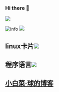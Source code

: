 ### Hi there 👋

<!--
**Github-xingqiu/Github-xingqiu** is a ✨ _special_ ✨ repository because its `README.md` (this file) appears on your GitHub profile.

Here are some ideas to get you started:

- 🔭 I’m currently working on ...
- 🌱 I’m currently learning ...
- 👯 I’m looking to collaborate on ...
- 🤔 I’m looking for help with ...
- 💬 Ask me about ...
- 📫 How to reach me: ...
- 😄 Pronouns: ...
- ⚡ Fun fact: ...
-->

![](http://antzuhl.cn:4000/get/@Github-xingqiu.readme)

![info](https://github-readme-stats.vercel.app/api?username=Github-xingqiu&show_icons=true&count_private=true&hide=prs&theme=default_repocard)
![](https://visitor-badge.glitch.me/badge?page_id=Github-xingqiu.readme)


## linux卡片[![](https://img.shields.io/badge/OS-Arch%20Linux-33aadd?style=flat-square&logo=arch-linux&logoColor=ffffff)](https://www.archlinux.org/)

## 程序语言[![](https://img.shields.io/badge/-C++-007396?style=flat-square&logo=C++&logoColor=ffffff)](http://www.cplusplus.com/)

## [小白菜·球的博客](https://www.cnblogs.com/xingqiu/"悬停显示")
